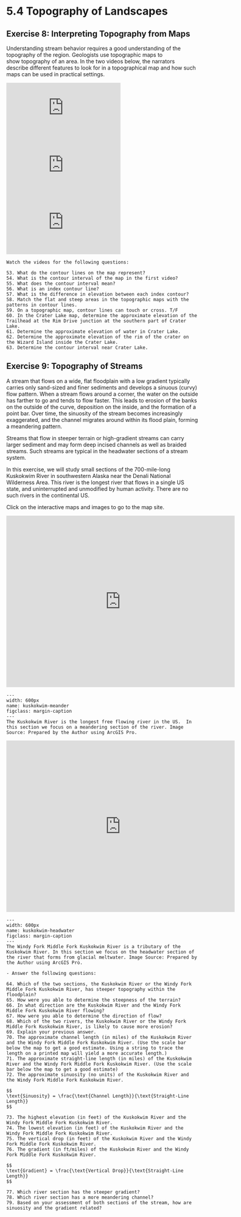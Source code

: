 # 5.4 Topography of Landscapes

## Exercise 8: Interpreting Topography from Maps

Understanding stream behavior requires a good understanding of the topography of the region. Geologists use topographic maps to show topography of an area. In the two videos below, the narrators describe different features to look for in a topographical map and how such maps can be used in practical settings.

<div class="container">
<iframe src="https://www.youtube.com/embed/0MtW6gRCbn0"
frameborder="0" allowfullscreen class="video"></iframe>
</div>

<div class="container">
<iframe src="https://www.youtube.com/embed/CoVcRxza8nI"
frameborder="0" allowfullscreen class="video"></iframe>
</div>

<div class="container">
<iframe src="https://apps.nationalmap.gov/viewer/viewer/index.html?extent=-13611612.5596%2C5291210.1225%2C-13575840.0303%2C5308809.7483%2C102100"
frameborder="0" allowfullscreen class="video"></iframe>
</div>

```{admonition} Topographic Maps
Watch the videos for the following questions:

53. What do the contour lines on the map represent?
54. What is the contour interval of the map in the first video?
55. What does the contour interval mean?
56. What is an index contour line?
57. What is the difference in elevation between each index contour?
58. Match the flat and steep areas in the topographic maps with the patterns in contour lines.
59. On a topographic map, contour lines can touch or cross. T/F
60. In the Crater Lake map, determine the approximate elevation of the Trailhead at the Rim Drive junction at the southern part of Crater Lake.
61. Determine the approximate elevation of water in Crater Lake.
62. Determine the approximate elevation of the rim of the crater on the Wizard Island inside the Crater Lake.
63. Determine the contour interval near Crater Lake.
```

## Exercise 9:  Topography of Streams

A stream that flows on a wide, flat floodplain with a low gradient typically carries only sand-sized and finer sediments and develops a sinuous (curvy) flow pattern. When a stream flows around a corner, the water on the outside has farther to go and tends to flow faster. This leads to erosion of the banks on the outside of the curve, deposition on the inside, and the formation of a point bar. Over time, the sinuosity of the stream becomes increasingly exaggerated, and the channel migrates around within its flood plain, forming a meandering pattern.

Streams that flow in steeper terrain or high-gradient streams can carry larger sediment and may form deep incised channels as well as braided streams. Such streams are typical in the headwater sections of a stream system.

In this exercise, we will study small sections of the 700-mile-long Kuskokwim River in southwestern Alaska near the Denali National Wilderness Area.  This river is the longest river that flows in a single US state, and uninterrupted and unmodified by human activity. There are no such rivers in the continental US.

Click on the interactive maps and images to go to the map site.


<iframe width="600" height="450" frameborder="0" scrolling="no" allowfullscreen src="https://apps.nationalmap.gov/viewer/viewer/index.html?extent=-17328422.8732%2C9068274.7072%2C-17185332.7563%2C9131335.2555%2C102100"></iframe>

```{figure} assets/kuskokwim-meander.png
---
width: 600px
name: kuskokwim-meander
figclass: margin-caption
---
The Kuskokwim River is the longest free flowing river in the US.  In this section we focus on a meandering section of the river. Image Source: Prepared by the Author using ArcGIS Pro.
```


<iframe width="600" height="450" frameborder="0" scrolling="no" allowfullscreen src="https://apps.nationalmap.gov/viewer/viewer/index.html?extent=-17278815.2419%2C8839575.1186%2C-16992635.008%2C8965696.2153%2C102100"></iframe>


```{figure} assets/kuskokwim-headwater.png
---
width: 600px
name: kuskokwim-headwater
figclass: margin-caption
---
The Windy Fork Middle Fork Kuskokwim River is a tributary of the Kuskokwim River. In this section we focus on the headwater section of the river that forms from glacial meltwater. Image Source: Prepared by the Author using ArcGIS Pro.
```

```{admonition} Topography of Stream Systems
- Answer the following questions:

64. Which of the two sections, the Kuskokwim River or the Windy Fork Middle Fork Kuskokwim River, has steeper topography within the floodplain?
65. How were you able to determine the steepness of the terrain?
66. In what direction are the Kuskokwim River and the Windy Fork Middle Fork Kuskokwim River flowing?
67. How were you able to determine the direction of flow?
68. Which of the two rivers, the Kuskokwim River or the Windy Fork Middle Fork Kuskokwim River, is likely to cause more erosion?
69. Explain your previous answer.
70. The approximate channel length (in miles) of the Kuskokwim River and the Windy Fork Middle Fork Kuskokwim River. (Use the scale bar below the map to get a good estimate. Using a string to trace the length on a printed map will yield a more accurate length.)
71. The approximate straight-line length (in miles) of the Kuskokwim River and the Windy Fork Middle Fork Kuskokwim River. (Use the scale bar below the map to get a good estimate)
72. The approximate sinuosity (no units) of the Kuskokwim River and the Windy Fork Middle Fork Kuskokwim River. 

$$ 
\text{Sinuosity} = \frac{\text{Channel Length}}{\text{Straight-Line Length}}
$$

73. The highest elevation (in feet) of the Kuskokwim River and the Windy Fork Middle Fork Kuskokwim River.
74. The lowest elevation (in feet) of the Kuskokwim River and the Windy Fork Middle Fork Kuskokwim River.
75. The vertical drop (in feet) of the Kuskokwim River and the Windy Fork Middle Fork Kuskokwim River.
76. The gradient (in ft/miles) of the Kuskokwim River and the Windy Fork Middle Fork Kuskokwim River. 

$$ 
\text{Gradient} = \frac{\text{Vertical Drop}}{\text{Straight-Line Length}}
$$

77. Which river section has the steeper gradient?
78. Which river section has a more meandering channel?
79. Based on your assessment of both sections of the stream, how are sinuosity and the gradient related?
```
